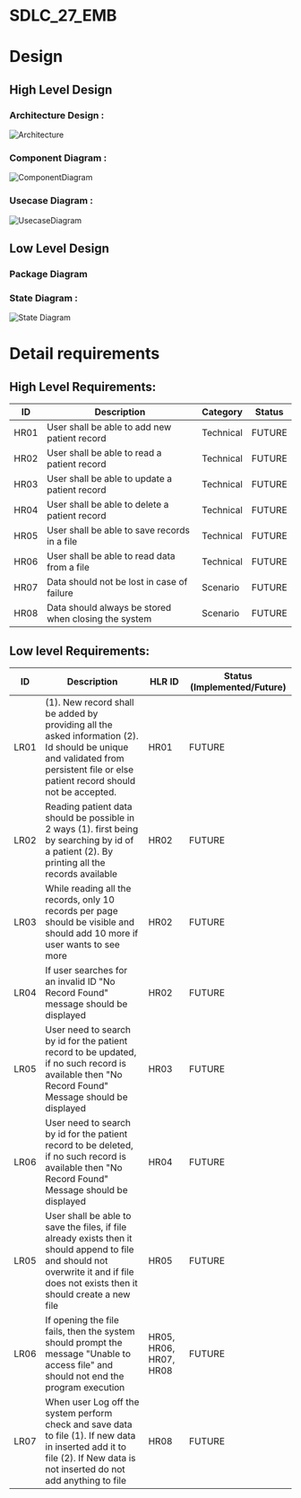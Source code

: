 # SDLC_27_EMB

# Design



## High Level Design

### Architecture Design :

![Architecture](https://github.com/ShettyGaneshprasad/SDLC_27_PatientVaccineManagement/blob/Production/2_Architecture/Architecture%20Diagram.png)

### Component Diagram :

![ComponentDiagram](https://github.com/ShettyGaneshprasad/SDLC_27_PatientVaccineManagement/blob/Production/2_Architecture/component%20diagram.PNG)

### Usecase Diagram :

![UsecaseDiagram](https://github.com/ShettyGaneshprasad/SDLC_27_PatientVaccineManagement/blob/Production/2_Architecture/Usecasehdl.jpg)

## Low Level Design

### Package Diagram

<!-- ![PackageDiagram](https://github.com/arc-arnob/LnT_Mini_Project/blob/main/2_Design/package%20diagram.png) -->

### State Diagram :

![State Diagram](https://github.com/ShettyGaneshprasad/SDLC_27_PatientVaccineManagement/blob/Production/2_Architecture/state%20diagram.png)

# Detail requirements


## High Level Requirements:

| ID   | Description                                          | Category  | Status |
| ---- | ---------------------------------------------------- | --------- | ------ |
| HR01 | User shall be able to add new patient record         | Technical | FUTURE |
| HR02 | User shall be able to read a patient record          | Technical | FUTURE |
| HR03 | User shall be able to update a patient record        | Technical | FUTURE |
| HR04 | User shall be able to delete a patient record        | Technical | FUTURE |
| HR05 | User shall be able to save records in a file         | Technical | FUTURE |
| HR06 | User shall be able to read data from a file          | Technical | FUTURE |
| HR07 | Data should not be lost in case of failure           | Scenario  | FUTURE |
| HR08 | Data should always be stored when closing the system | Scenario  | FUTURE |


## Low level Requirements:

| ID   | Description                                                                                                                                                                         | HLR ID                 | Status (Implemented/Future) |
| ---- | ----------------------------------------------------------------------------------------------------------------------------------------------------------------------------------- | ---------------------- | --------------------------- |
| LR01 | (1). New record shall be added by providing all the asked information (2). Id should be unique and validated from persistent file or else patient record should not be accepted.    | HR01                   | FUTURE                      |
| LR02 | Reading patient data should be possible in 2 ways (1). first being by searching by id of a patient (2). By printing all the records available                                       | HR02                   | FUTURE                      |
| LR03 | While reading all the records, only 10 records per page should be visible and should add 10 more if user wants to see more                                                          | HR02                   | FUTURE                      |
| LR04 | If user searches for an invalid ID "No Record Found" message should be displayed                                                                                                    | HR02                   | FUTURE                      |
| LR05 | User need to search by id for the patient record to be updated, if no such record is available then "No Record Found" Message should be displayed                                   | HR03                   | FUTURE                      |
| LR06 | User need to search by id for the patient record to be deleted, if no such record is available then "No Record Found" Message should be displayed                                   | HR04                   | FUTURE                      |
| LR05 | User shall be able to save the files, if file already exists then it should append to file and should not overwrite it and if file does not exists then it should create a new file | HR05                   | FUTURE                      |
| LR06 | If opening the file fails, then the system should prompt the message "Unable to access file" and should not end the program execution                                               | HR05, HR06, HR07, HR08 | FUTURE                      |
| LR07 | When user Log off the system perform check and save data to file (1). If new data in inserted add it to file (2). If New data is not inserted do not add anything to file           | HR08                   | FUTURE                      |
